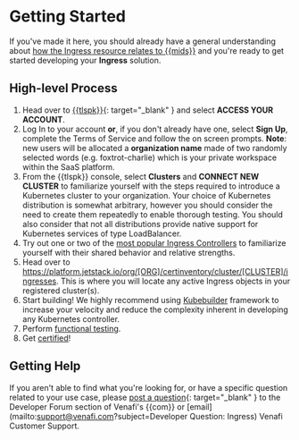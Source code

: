 # Getting Started

If you've made it here, you should already have a general understanding about [how the Ingress resource relates to {{mids}}](0-intro-ingress.md) and you're ready to get started developing your **Ingress** solution.

## High-level Process

1. Head over to [{{tlspk}}](https://platform.jetstack.io/){: target="_blank" } and select **ACCESS YOUR ACCOUNT**.
1. Log In to your account **or**, if you don't already have one, select **Sign Up**, complete the Terms of Service  and follow the on screen prompts.
**Note**: new users will be allocated a **organization name** made of two randomly selected words (e.g. foxtrot-charlie) which is your private workspace within the SaaS platform.
1. From the {{tlspk}} console, select **Clusters** and **CONNECT NEW CLUSTER** to familiarize yourself with the steps required to introduce a Kubernetes cluster to your organization.
Your choice of Kubernetes distribution is somewhat arbitrary, however you should consider the need to create them repeatedly to enable thorough testing.
You should also consider that not all distributions provide native support for Kubernetes services of type LoadBalancer.
1. Try out one or two of the [most popular Ingress Controllers](https://kubevious.io/blog/post/comparing-top-ingress-controllers-for-kubernetes) to familiarize yourself with their shared behavior and relative strengths.
1. Head over to https://platform.jetstack.io/org/[ORG]/certinventory/cluster/[CLUSTER]/ingresses.
This is where you will locate any active Ingress objects in your registered cluster(s).
1. Start building!
We highly recommend using [Kubebuilder](https://github.com/kubernetes-sigs/kubebuilder) framework to increase your velocity and reduce the complexity inherent in developing any Kubernetes controller.
1. Perform [functional testing](3-functional-testing-ingress.md).
1. Get [certified](../../Certification/TLS-Protect-For-Kubernetes/1-tlspk-certification-intro.md)!

## Getting Help

If you aren't able to find what you're looking for, or have a specific question related to your use case, please [post a question](https://community.venafi.com/ask-the-community-23){: target="_blank" } to the Developer Forum section of Venafi's {{com}} or [email](mailto:support@venafi.com?subject=Developer Question: Ingress) Venafi Customer Support. 



<!-- 1. Create a [TLS Protect Cloud](https://vaas.venafi.com){: target="_blank" } account if you don't have one already.
2. Decide on a programming language and understand what tooling, if any, your solution will use (If you aren't sure yet, [this](https://venafi-dev-onboarding.paperform.co/){: target="_blank" } might help 🙂).
3. Start building!
4. Perform [functional testing](3-functional-testing-cloud-waf.md).
5. Get [certified](../../Certification/TLS-Protect-Cloud/1-tlsp-certification-intro.md)! -->


<!-- Need to say more about JSS -->